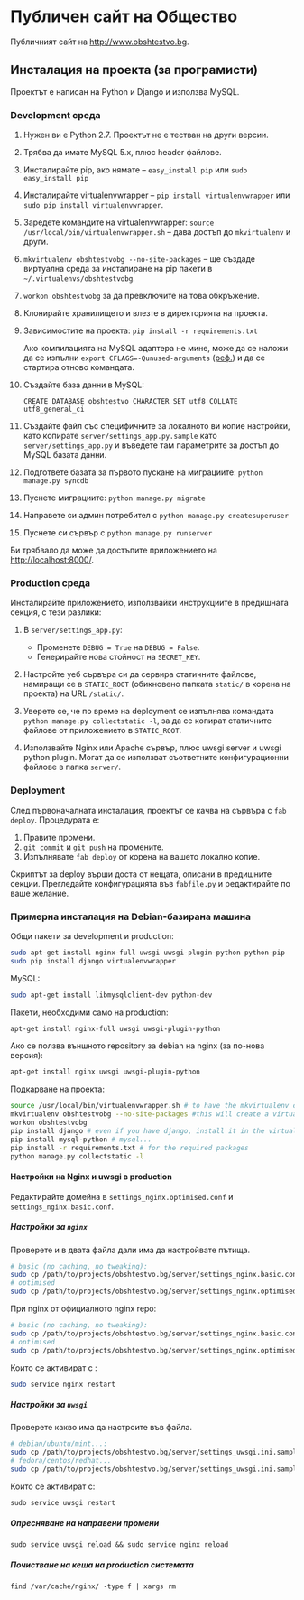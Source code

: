 # Публичен сайт на Общество

Публичният сайт на http://www.obshtestvo.bg.

## Инсталация на проекта (за програмисти)

Проектът е написан на Python и Django и използва MySQL.

### Development среда

1. Нужен ви е Python 2.7. Проектът не е тестван на други версии.
2. Трябва да имате MySQL 5.x, плюс header файлове.
3. Инсталирайте pip, ако нямате – `easy_install pip` или `sudo easy_install pip`
4. Инсталирайте virtualenvwrapper – `pip install virtualenvwrapper` или `sudo pip install virtualenvwrapper`.
5. Заредете командите на virtualenvwrapper: `source /usr/local/bin/virtualenvwrapper.sh` – дава достъп до `mkvirtualenv` и други.
6. `mkvirtualenv obshtestvobg --no-site-packages` – ще създаде виртуална среда за инсталиране на pip пакети в `~/.virtualenvs/obshtestvobg`.
7. `workon obshtestvobg` за да превключите на това обкръжение.
8. Клонирайте хранилището и влезте в директорията на проекта.
9. Зависимостите на проекта: `pip install -r requirements.txt`

    Ако компилацията на MySQL адаптера не мине, може да се наложи да се изпълни `export CFLAGS=-Qunused-arguments` ([реф.](http://stackoverflow.com/questions/22313407/clang-error-unknown-argument-mno-fused-madd-python-package-installation-fa)) и да се стартира отново командата.
10. Създайте база данни в MySQL:

        CREATE DATABASE obshtestvo CHARACTER SET utf8 COLLATE utf8_general_ci
11. Създайте файл със специфичните за локалното ви копие настройки, като копирате `server/settings_app.py.sample` като `server/settings_app.py` и въведете там параметрите за достъп до MySQL базата данни.
12. Подгответе базата за първото пускане на миграциите: `python manage.py syncdb`
13. Пуснете миграциите: `python manage.py migrate`
14. Направете си админ потребител с `python manage.py createsuperuser`
15. Пуснете си сървър с `python manage.py runserver`

Би трябвало да може да достъпите приложението на [http://localhost:8000/](http://localhost:8000/).

### Production среда

Инсталирайте приложението, използвайки инструкциите в предишната секция, с тези разлики:

1. В `server/settings_app.py`:

	- Променете `DEBUG = True` на `DEBUG = False`.
	- Генерирайте нова стойност на `SECRET_KEY`.

2. Настройте уеб сървъра си да сервира статичните файлове, намиращи се в `STATIC_ROOT` (обикновено папката `static/` в корена на проекта) на URL `/static/`.
3. Уверете се, че по време на deployment се изпълнява командата `python manage.py collectstatic -l`, за да се копират статичните файлове от приложението в `STATIC_ROOT`.
4. Използвайте Nginx или Apache сървър, плюс uwsgi server и uwsgi python plugin. Могат да се използват съответните конфигурационни файлове в папка `server/`.

### Deployment

След първоначалната инсталация, проектът се качва на сървъра с `fab deploy`. Процедурата е:

1. Правите промени.
2. `git commit` и `git push` на промените.
3. Изпълнявате `fab deploy` от корена на вашето локално копие.

Скриптът за deploy върши доста от нещата, описани в предишните секции. Прегледайте конфигурацията във `fabfile.py` и редактирайте по ваше желание.

### Примерна инсталация на Debian-базирана машина

Общи пакети за development и production:

```sh
sudo apt-get install nginx-full uwsgi uwsgi-plugin-python python-pip
sudo pip install django virtualenvwrapper
```

MySQL:

```sh
sudo apt-get install libmysqlclient-dev python-dev
```

Пакети, необходими само на production:

```sh
apt-get install nginx-full uwsgi uwsgi-plugin-python
```

Ако се ползва външното repository за debian на nginx (за по-нова версия):

```sh
apt-get install nginx uwsgi uwsgi-plugin-python
```

Подкарване на проекта:

```sh
source /usr/local/bin/virtualenvwrapper.sh # to have the mkvirtualenv commands, etc.
mkvirtualenv obshtestvobg --no-site-packages #this will create a virtual environment at ~/.virtualenvs/obshtestvobg
workon obshtestvobg
pip install django # even if you have django, install it in the virtual env
pip install mysql-python # mysql...
pip install -r requirements.txt # for the required packages
python manage.py collectstatic -l
```

#### Настройки на Nginx и uwsgi в production

Редактирайте домейна в `settings_nginx.optimised.conf` и `settings_nginx.basic.conf`.

##### Настройки за `nginx`

Проверете и в двата файла дали има да настройвате пътища.

```sh
# basic (no caching, no tweaking):
sudo cp /path/to/projects/obshtestvo.bg/server/settings_nginx.basic.conf.sample /etc/nginx/sites-enabled/obshtestvobg.conf
# optimised
sudo cp /path/to/projects/obshtestvo.bg/server/settings_nginx.optimised.conf.sample /etc/nginx/sites-enabled/obshtestvobg.conf
```

При nginx от официалното nginx repo:

```sh
# basic (no caching, no tweaking):
sudo cp /path/to/projects/obshtestvo.bg/server/settings_nginx.basic.conf.sample /etc/nginx/conf.d/obshtestvobg.conf
# optimised
sudo cp /path/to/projects/obshtestvo.bg/server/settings_nginx.optimised.conf.sample /etc/nginx/conf.d/obshtestvobg.conf
```

Които се активират с :

```sh
sudo service nginx restart
```

##### Настройки за `uwsgi`

Проверете какво има да настроите във файла.

```sh
# debian/ubuntu/mint...:
sudo cp /path/to/projects/obshtestvo.bg/server/settings_uwsgi.ini.sample /etc/uwsgi/apps-enabled/obshtestvobg.ini
# fedora/centos/redhat...
sudo cp /path/to/projects/obshtestvo.bg/server/settings_uwsgi.ini.sample /etc/uwsgi.d/obshtestvobg.ini
```

Които се активират с:

```
sudo service uwsgi restart
```

##### Опресняване на направени промени

```
sudo service uwsgi reload && sudo service nginx reload
```

##### Почистване на кеша на production системата

```
find /var/cache/nginx/ -type f | xargs rm
```
